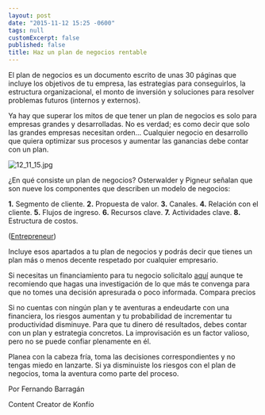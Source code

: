 ```yaml
---
layout: post
date: "2015-11-12 15:25 -0600"
tags: null
customExcerpt: false
published: false
title: Haz un plan de negocios rentable
---
```


El plan de negocios es un documento escrito de unas 30 páginas que incluye los objetivos de tu empresa, las estrategias para conseguirlos, la estructura organizacional, el monto de inversión y soluciones para resolver problemas futuros (internos y externos). 

Ya hay que superar los mitos de que tener un plan de negocios es solo para empresas grandes y desarrolladas. No es verdad; es como decir que solo las grandes empresas necesitan orden… Cualquier negocio en desarrollo que quiera optimizar sus procesos y aumentar las ganancias debe contar con un plan.

![12_11_15.jpg]({{site.baseurl}}/img/12_11_15.jpg)
	
¿En qué consiste un plan de negocios?
Osterwalder y Pigneur señalan que son nueve los componentes que describen un modelo de negocios: 

**1.** Segmento de cliente.
**2.** Propuesta de valor.
**3.** Canales.
**4.** Relación con el cliente.
**5.** Flujos de ingreso.
**6.** Recursos clave.
**7.** Actividades clave.
**8.** Estructura de costos. 

([Entrepreneur](http://www.soyentrepreneur.com/27358-guia-para-hacer-tu-plan-de-negocios.html))

Incluye esos apartados a tu plan de negocios y podrás decir que tienes un plan más o menos decente respetado por cualquier empresario. 

Si necesitas un financiamiento para tu negocio solicítalo [aquí](https://konfio.mx/inicio/ingresa) aunque te recomiendo que hagas una investigación de lo que más te convenga para que no tomes una decisión apresurada o poco informada. Compara precios 

Si no cuentas con ningún plan y te aventuras a endeudarte con una financiera, los riesgos aumentan y tu probabilidad de incrementar tu productividad disminuye. Para que tu dinero dé resultados, debes contar con un plan y estrategia concretos. La improvisación es un factor valioso, pero no se puede confiar plenamente en él.

Planea con la cabeza fría, toma las decisiones correspondientes y no tengas miedo en lanzarte. Si ya disminuiste los riesgos con el plan de negocios, toma la aventura como parte del proceso.

Por Fernando Barragán

Content Creator de Konfío










